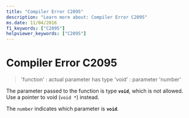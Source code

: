 ```yaml
---
title: "Compiler Error C2095"
description: "Learn more about: Compiler Error C2095"
ms.date: 11/04/2016
f1_keywords: ["C2095"]
helpviewer_keywords: ["C2095"]
---
```

# Compiler Error C2095

> 'function' : actual parameter has type 'void' : parameter 'number'

The parameter passed to the function is type **`void`**, which is not allowed. Use a pointer to void (`void *`) instead.

The `number` indicates which parameter is **`void`**.
